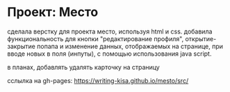 # Проект: Место

сделала верстку для проекта место, используя html и css. добавила функциональность для кнопки "редактирование профиля", открытие-закрытие попапа и изменение данных, отображаемых на странице, при вводе новых в поля (инпуты), с помощью использования java script.

в планах, добавлять удалять карточку на страницу

сслылка на gh-pages: https://writing-kisa.github.io/mesto/src/